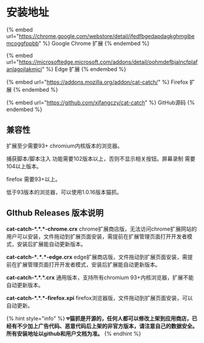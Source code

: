 # 安装地址

{% embed url="https://chrome.google.com/webstore/detail/jfedfbgedapdagkghmgibemcoggfppbb" %}
Google Chrome 扩展
{% endembed %}

{% embed url="https://microsoftedge.microsoft.com/addons/detail/oohmdefbjalncfplafanlagojlakmjci" %}
Edge 扩展
{% endembed %}

{% embed url="https://addons.mozilla.org/addon/cat-catch/" %}
Firefox 扩展
{% endembed %}

{% embed url="https://github.com/xifangczy/cat-catch" %}
GitHub源码
{% endembed %}

## 兼容性

扩展至少需要93+ chromium内核版本的浏览器。

捕获脚本/脚本注入 功能需要102版本以上，否则不显示相关按钮。屏幕录制 需要104以上版本。

firefox 需要93+以上。

低于93版本的浏览器，可以使用1.0.16版本猫抓。

## **GIthub Releases 版本说明** <a href="#version" id="version"></a>

**cat-catch-\*.\*.\*-chrome.crx**   chrome扩展商店版，无法访问chrome扩展网站的用户可以安装，文件拖动到扩展页面安装，需提前在扩展管理页面打开开发者模式，安装后扩展能自动更新版本。

**cat-catch-\***_**.\***_**.\*-edge.crx**     edge扩展商店版，文件拖动到扩展页面安装，需提前在扩展管理页面打开开发者模式，安装后扩展能自动更新版本。

**cat-catch-\*.\*.\*.crx**    通用版本，支持所有chromium 93+内核浏览器，扩展不能自动更新版本。

**cat-catch-\*.\*.\*-firefox.xpi**    firefox浏览器版，文件拖动到扩展页面安装，可以自动更新。

{% hint style="info" %}
💔**猫抓是开源的，任何人都可以修改上架到应用商店，已经有不少加上广告代码、恶意代码后上架的非官方版本，请注意自己的数据安全。所有安装地址以github和用户文档为准。**
{% endhint %}
